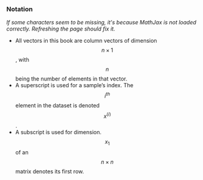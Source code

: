 ### Notation

_If some characters seem to be missing, it's because MathJax is not loaded correctly. Refreshing the page should fix it._

*   All vectors in this book are column vectors of dimension $$n \times 1$$, with $$n$$ being the number of elements in that vector.
* 	A superscript is used for a sample’s index. The $$i^{th}$$ element in the dataset is denoted $$x^{(i)}$$.
*	A subscript is used for dimension. $$x_1$$ of an $$n \times n$$ matrix denotes its first row.